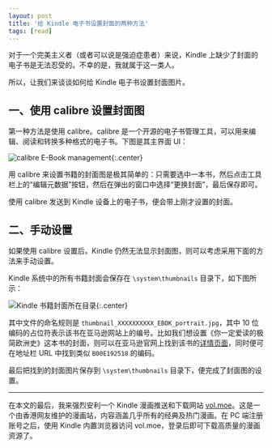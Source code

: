 ```yaml
---
layout: post
title: '给 Kindle 电子书设置封面的两种方法'
tags: [read]
---
```


对于一个完美主义者（或者可以说是强迫症患者）来说，Kindle 上缺少了封面的电子书是无法忍受的。不幸的是，我就属于这一类人。

所以，让我们来谈谈如何给 Kindle 电子书设置封面图片。

## 一、使用 calibre 设置封面图

第一种方法是使用 calibre。calibre 是一个开源的电子书管理工具，可以用来编辑、阅读和转换多种格式的电子书。下图是其主界面 UI：

![calibre E-Book management]({{site.img_url}}/2018-calibre.png){:.center}

用 calibre 来设置书籍的封面图是极其简单的：只需要选中一本书，然后点击工具栏上的“编辑元数据”按钮，然后在弹出的窗口中选择“更换封面”，最后保存即可。

使用 calibre 发送到 Kindle 设备上的电子书，便会带上刚才设置的封面。

## 二、手动设置

如果使用 calibre 设置后，Kindle 仍然无法显示封面图，则可以考虑采用下面的方法来手动设置。

Kindle 系统中的所有书籍封面会保存在 `\system\thumbnails` 目录下，如下图所示：

![Kindle 书籍封面所在目录]({{site.img_url}}/2018-kindle-thumbnails.png){:.center}

其中文件的命名规则是 `thumbnail_XXXXXXXXXX_EBOK_portrait.jpg`，其中 10 位编码的占位符表示该书在亚马逊网站上的编号。比如我们想设置《你一定爱读的极简欧洲史》这本书的封面，则可以在亚马逊官网上找到该书的[详情页面](https://www.amazon.cn/dp/B00E192518/)，同时便可在地址栏 URL 中找到类似 `B00E192518` 的编码。

最后把找到的封面图片保存到 `\system\thumbnails` 目录下，便完成了封面图的设置。

-----

在本文的最后，我来强烈安利一个 Kindle 漫画推送和下载网站 [vol.moe](https://vol.moe)。这是一个由香港网友维护的漫画站，内容涵盖几乎所有的经典及热门漫画。在 PC 端注册账号之后，使用 Kindle 内置浏览器访问 vol.moe，登录后即可下载高质量的漫画资源了。
